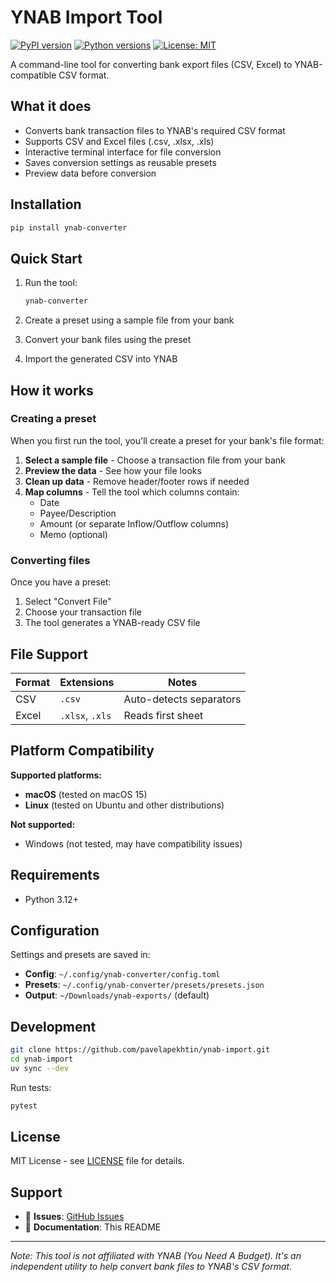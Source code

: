 # YNAB Import Tool

[![PyPI version](https://badge.fury.io/py/ynab-converter.svg)](https://badge.fury.io/py/ynab-converter)
[![Python versions](https://img.shields.io/pypi/pyversions/ynab-converter.svg)](https://pypi.org/project/ynab-converter/)
[![License: MIT](https://img.shields.io/badge/License-MIT-yellow.svg)](https://opensource.org/licenses/MIT)

A command-line tool for converting bank export files (CSV, Excel) to YNAB-compatible CSV format.

## What it does

- Converts bank transaction files to YNAB's required CSV format
- Supports CSV and Excel files (.csv, .xlsx, .xls)
- Interactive terminal interface for file conversion
- Saves conversion settings as reusable presets
- Preview data before conversion

## Installation

```bash
pip install ynab-converter
```

## Quick Start

1. Run the tool:
   ```bash
   ynab-converter
   ```

2. Create a preset using a sample file from your bank
3. Convert your bank files using the preset
4. Import the generated CSV into YNAB

## How it works

### Creating a preset

When you first run the tool, you'll create a preset for your bank's file format:

1. **Select a sample file** - Choose a transaction file from your bank
2. **Preview the data** - See how your file looks
3. **Clean up data** - Remove header/footer rows if needed
4. **Map columns** - Tell the tool which columns contain:
   - Date
   - Payee/Description  
   - Amount (or separate Inflow/Outflow columns)
   - Memo (optional)

### Converting files

Once you have a preset:
1. Select "Convert File"
2. Choose your transaction file
3. The tool generates a YNAB-ready CSV file

## File Support

| Format | Extensions | Notes |
|--------|------------|-------|
| CSV    | `.csv`     | Auto-detects separators |
| Excel  | `.xlsx`, `.xls` | Reads first sheet |

## Platform Compatibility

**Supported platforms:**
- **macOS** (tested on macOS 15)
- **Linux** (tested on Ubuntu and other distributions)

**Not supported:**
- Windows (not tested, may have compatibility issues)

## Requirements

- Python 3.12+

## Configuration

Settings and presets are saved in:
- **Config**: `~/.config/ynab-converter/config.toml`
- **Presets**: `~/.config/ynab-converter/presets/presets.json`
- **Output**: `~/Downloads/ynab-exports/` (default)

## Development

```bash
git clone https://github.com/pavelapekhtin/ynab-import.git
cd ynab-import
uv sync --dev
```

Run tests:
```bash
pytest
```

## License

MIT License - see [LICENSE](LICENSE) file for details.

## Support

- 🐛 **Issues**: [GitHub Issues](https://github.com/pavelapekhtin/ynab-import/issues)
- 📖 **Documentation**: This README

---

*Note: This tool is not affiliated with YNAB (You Need A Budget). It's an independent utility to help convert bank files to YNAB's CSV format.*